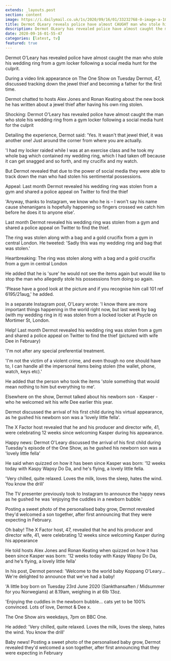 ```yaml
---
extends: _layouts.post
section: content
image: https://i.dailymail.co.uk/1s/2020/09/16/01/33232768-0-image-a-104_1600216740817.jpg 
title: Dermot OLeary reveals police have almost CAUGHT man who stole his wedding ring 
description: Dermot OLeary has revealed police have almost caught the man who stole his wedding ring from a gym locker following a social media hunt for the culprit. 
date: 2020-09-16-01-55-47 
categories: [latest, tv] 
featured: true 
--- 
```

Dermot O'Leary has revealed police have almost caught the man who stole his wedding ring from a gym locker following a social media hunt for the culprit.

During a video link appearance on The One Show on Tuesday Dermot, 47, discussed tracking down the jewel thief and becoming a father for the first time.  

Dermot chatted to hosts Alex Jones and Ronan Keating about the new book he has written about a jewel thief after having his own ring stolen.    

Shocking: Dermot O'Leary has revealed police have almost caught the man who stole his wedding ring from a gym locker following a social media hunt for the culprit

Detailing the experience, Dermot said: 'Yes. It wasn't that jewel thief, it was another one! Just around the corner from where you are actually. 

'I had my locker raided while I was at an exercise class and he took my whole bag which contained my wedding ring, which I had taken off because it can get snagged and so forth, and my crucifix and my watch. 

But Dermot revealed that due to the power of social media they were able to track down the man who had stolen his sentimental possessions. 



Appeal: Last month Dermot revealed his wedding ring was stolen from a gym and shared a police appeal on Twitter to find the thief

'Anyway, thanks to Instagram, we know who he is – I won't say his name cause shenanigans is hopefully happening so fingers crossed we catch him before he does it to anyone else'.

Last month Dermot revealed his wedding ring was stolen from a gym and shared a police appeal on Twitter to find the thief.

The ring was stolen along with a bag and a gold crucifix from a gym in central London. He tweeted: 'Sadly this was my wedding ring and bag that was stolen.' 



Heartbreaking: The ring was stolen along with a bag and a gold crucifix from a gym in central London

He added that he is 'sure' he would not see the items again but would like to stop the man who allegedly stole his possessions from doing so again.

'Please have a good look at the picture and if you recognise him call 101 ref 6195/21aug,' he added.

In a separate Instagram post, O'Leary wrote: 'I know there are more important things happening in the world right now, but last week by bag (with my wedding ring in it) was stolen from a locked locker at Psycle on Mortimer St, London.

Help! Last month Dermot revealed his wedding ring was stolen from a gym and shared a police appeal on Twitter to find the thief (pictured with wife Dee in February) 

'I'm not after any special preferential treatment.

'I'm not the victim of a violent crime, and even though no one should have to, I can handle all the impersonal items being stolen (the wallet, phone, watch, keys etc).'

He added that the person who took the items 'stole something that would mean nothing to him but everything to me'.    

Elsewhere on the show, Dermot talked about his newborn son - Kasper - who he welcomed wit his wife Dee earlier this year.

Dermot discussed the arrival of his first child during his virtual appearance, as he gushed his newborn son was a 'lovely little fella'.

The X Factor host revealed that he and his producer and director wife, 41, were celebrating 12 weeks since welcoming Kasper during his appearance.

Happy news: Dermot O'Leary discussed the arrival of his first child during Tuesday's episode of the One Show, as he gushed his newborn son was a 'lovely little fella'

He said when quizzed on how it has been since Kasper was born: '12 weeks today with Kaspy Wapsy Do Da, and he's flying, a lovely little fella.  

'Very chilled, quite relaxed. Loves the milk, loves the sleep, hates the wind. You know the drill'

The TV presenter previously took to Instagram to announce the happy news as he gushed he was 'enjoying the cuddles in a newborn bubble.'

Posting a sweet photo of the personalised baby grow, Dermot revealed they'd welcomed a son together, after first announcing that they were expecting in February. 

Oh baby! The X Factor host, 47, revealed that he and his producer and director wife, 41, were celebrating 12 weeks since welcoming Kasper during his appearance

He told hosts Alex Jones and Ronan Keating when quizzed on how it has been since Kasper was born: '12 weeks today with Kaspy Wapsy Do Da, and he's flying, a lovely little fella'

In his post, Dermot penned: 'Welcome to the world baby Koppang O'Leary... We're delighted to announce that we've had a baby! 

'A little boy born on Tuesday 23rd June 2020 (Sankthansaften / Midsummer for you Norwegians) at 8.19am, weighing in at 6lb 13oz. 

'Enjoying the cuddles in the newborn bubble... cats yet to be 100% convinced. Lots of love, Dermot & Dee x.

The One Show airs weekdays, 7pm on BBC One. 

He added: 'Very chilled, quite relaxed. Loves the milk, loves the sleep, hates the wind. You know the drill' 

Baby news! Posting a sweet photo of the personalised baby grow, Dermot revealed they'd welcomed a son together, after first announcing that they were expecting in February

